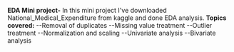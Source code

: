 **EDA Mini project-**
In this mini project I've downloaded National_Medical_Expenditure from kaggle and done EDA analysis.
**Topics covered:**
--Removal of duplicates
--Missing value treatment
--Outlier treatment
--Normalization and scaling
--Univariate analysis
--Bivariate analysis
